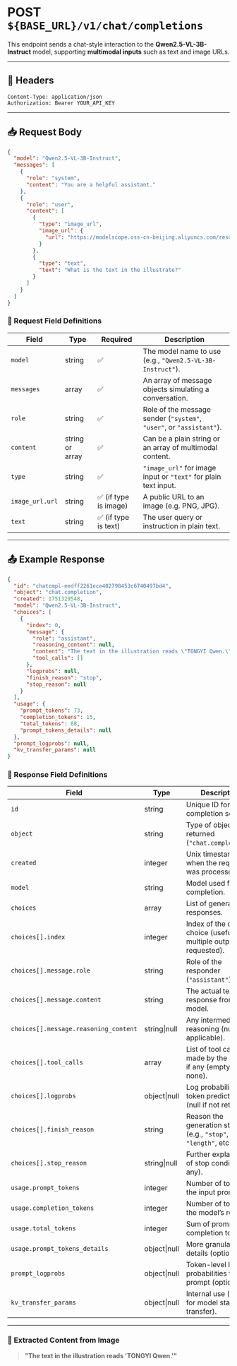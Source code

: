 
# POST `${BASE_URL}/v1/chat/completions`

This endpoint sends a chat-style interaction to the **Qwen2.5-VL-3B-Instruct** model, supporting **multimodal inputs** such as text and image URLs.

---

## 🔐 Headers

```
Content-Type: application/json
Authorization: Bearer YOUR_API_KEY
```

---

## 📥 Request Body

```json
{
  "model": "Qwen2.5-VL-3B-Instruct",
  "messages": [
    {
      "role": "system",
      "content": "You are a helpful assistant."
    },
    {
      "role": "user",
      "content": [
        {
          "type": "image_url",
          "image_url": {
            "url": "https://modelscope.oss-cn-beijing.aliyuncs.com/resource/qwen.png"
          }
        },
        {
          "type": "text",
          "text": "What is the text in the illustrate?"
        }
      ]
    }
  ]
}
```

### 🧾 Request Field Definitions

| Field                | Type       | Required | Description                                                                 |
|---------------------|------------|----------|-----------------------------------------------------------------------------|
| `model`             | string     | ✅       | The model name to use (e.g., `"Qwen2.5-VL-3B-Instruct"`).                   |
| `messages`          | array      | ✅       | An array of message objects simulating a conversation.                     |
| `role`              | string     | ✅       | Role of the message sender (`"system"`, `"user"`, or `"assistant"`).       |
| `content`           | string or array | ✅  | Can be a plain string or an array of multimodal content.                   |
| `type`              | string     | ✅       | `"image_url"` for image input or `"text"` for plain text input.            |
| `image_url.url`     | string     | ✅ (if type is image) | A public URL to an image (e.g. PNG, JPG).                                  |
| `text`              | string     | ✅ (if type is text)  | The user query or instruction in plain text.                               |

---

## 📤 Example Response

```json
{
  "id": "chatcmpl-eedff2261ece402798453c6740497bd4",
  "object": "chat.completion",
  "created": 1751329548,
  "model": "Qwen2.5-VL-3B-Instruct",
  "choices": [
    {
      "index": 0,
      "message": {
        "role": "assistant",
        "reasoning_content": null,
        "content": "The text in the illustration reads \"TONGYI Qwen.\"",
        "tool_calls": []
      },
      "logprobs": null,
      "finish_reason": "stop",
      "stop_reason": null
    }
  ],
  "usage": {
    "prompt_tokens": 73,
    "completion_tokens": 15,
    "total_tokens": 88,
    "prompt_tokens_details": null
  },
  "prompt_logprobs": null,
  "kv_transfer_params": null
}
```

### 🧾 Response Field Definitions

| Field                        | Type       | Description                                                                 |
|-----------------------------|------------|-----------------------------------------------------------------------------|
| `id`                        | string     | Unique ID for the completion session.                                      |
| `object`                    | string     | Type of object returned (`"chat.completion"`).                             |
| `created`                   | integer    | Unix timestamp of when the request was processed.                          |
| `model`                     | string     | Model used for the completion.                                             |
| `choices`                   | array      | List of generated responses.                                               |
| `choices[].index`           | integer    | Index of the current choice (useful if multiple outputs are requested).    |
| `choices[].message.role`    | string     | Role of the responder (`"assistant"`).                                     |
| `choices[].message.content` | string     | The actual text response from the model.                                   |
| `choices[].message.reasoning_content` | string\|null | Any intermediate reasoning (null if not applicable).              |
| `choices[].tool_calls`      | array      | List of tool calls made by the model, if any (empty if none).             |
| `choices[].logprobs`        | object\|null | Log probabilities of token predictions (null if not returned).           |
| `choices[].finish_reason`   | string     | Reason the generation stopped (e.g., `"stop"`, `"length"`, etc.).         |
| `choices[].stop_reason`     | string\|null | Further explanation of stop condition (if any).                           |
| `usage.prompt_tokens`       | integer    | Number of tokens in the input prompt.                                     |
| `usage.completion_tokens`   | integer    | Number of tokens in the model’s reply.                                    |
| `usage.total_tokens`        | integer    | Sum of prompt and completion tokens.                                      |
| `usage.prompt_tokens_details` | object\|null | More granular token details (optional).                                |
| `prompt_logprobs`           | object\|null | Token-level log probabilities for prompt (optional).                   |
| `kv_transfer_params`        | object\|null | Internal use (e.g., for model state transfer).                            |

---

### 💬 Extracted Content from Image

> **"The text in the illustration reads 'TONGYI Qwen.'"**
